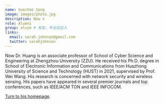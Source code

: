 ```yaml
---
name: Guochao Song
image: images/photo.jpg
description: Now x
role: Alumni
group: alusm # 校友，毕业后拉入
links:
  email: sarah.johnson@gmail.com
  twitter: sarahjohnson
---
```


Now Dr. Huang is an associate professor of School of Cyber Science and Engineering at Zhengzhou University (ZZU). He received his Ph.D. degree in School of Electronic Information and Communications from Huazhong University of Science and Technology (HUST) in 2021, supervised by Prof. Wei Wang. His research is concerned with network security and wireless sensing. His papers have appeared in several premier journals and top conferences, such as IEEE/ACM TON and IEEE INFOCOM. 

[Turn to his homepage](https://phygroup.github.io/).
